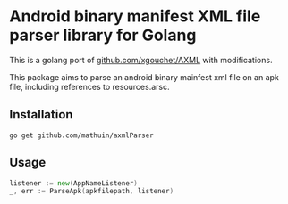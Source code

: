 Android binary manifest XML file parser library for Golang
=======

This is a golang port of [github.com/xgouchet/AXML](http://github.com/xgouchet/AXML) with modifications.

This package aims to parse an android binary mainfest xml file on an apk file, including references to resources.arsc.

Installation
------
```
go get github.com/mathuin/axmlParser
```

Usage
------

```Go
listener := new(AppNameListener)
_, err := ParseApk(apkfilepath, listener)
```
